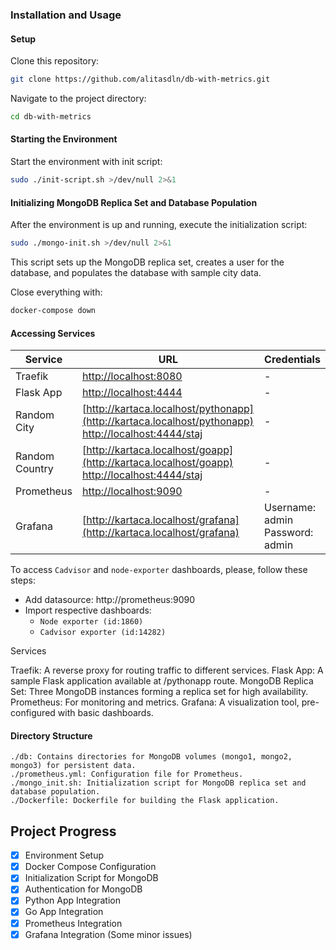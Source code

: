 
### Installation and Usage
#### Setup

Clone this repository:

```bash
git clone https://github.com/alitasdln/db-with-metrics.git
```

Navigate to the project directory:
```bash
cd db-with-metrics
```

#### Starting the Environment

Start the environment with init script:

```bash
sudo ./init-script.sh >/dev/null 2>&1
```


#### Initializing MongoDB Replica Set and Database Population


After the environment is up and running, execute the initialization script:
```bash
sudo ./mongo-init.sh >/dev/null 2>&1
```
This script sets up the MongoDB replica set, creates a user for the database, and populates the database with sample city data.

Close everything with:
```bash
docker-compose down
```

#### Accessing Services

| Service       | URL                                                     | Credentials         |
|---------------|---------------------------------------------------------|---------------------|
| Traefik       | [http://localhost:8080](http://localhost:8080)           | -                   |
| Flask App     | [http://localhost:4444](http://localhost:4444)           | -                   |
| Random City   | [http://kartaca.localhost/pythonapp](http://kartaca.localhost/pythonapp) <br>  [http://localhost:4444/staj](http://localhost:4444/staj)| -         |
| Random Country   | [http://kartaca.localhost/goapp](http://kartaca.localhost/goapp) <br>  [http://localhost:4444/staj](http://localhost:5555/staj)| -         | 
| Prometheus    | [http://localhost:9090](http://localhost:9090)           | -                   |
| Grafana       | [http://kartaca.localhost/grafana](http://kartaca.localhost/grafana) | Username: admin <br> Password: admin |

To access ```Cadvisor``` and ```node-exporter``` dashboards, please, follow these steps:
- Add datasource: http://prometheus:9090
- Import respective dashboards: 
    - ```Node exporter (id:1860)``` 
    - ```Cadvisor exporter (id:14282)``` 

Services

Traefik: A reverse proxy for routing traffic to different services.
Flask App: A sample Flask application available at /pythonapp route.
MongoDB Replica Set: Three MongoDB instances forming a replica set for high availability.
Prometheus: For monitoring and metrics.
Grafana: A visualization tool, pre-configured with basic dashboards.

#### Directory Structure

    ./db: Contains directories for MongoDB volumes (mongo1, mongo2, mongo3) for persistent data.
    ./prometheus.yml: Configuration file for Prometheus.
    ./mongo_init.sh: Initialization script for MongoDB replica set and database population.
    ./Dockerfile: Dockerfile for building the Flask application.

## Project Progress

- [x] Environment Setup
- [x] Docker Compose Configuration
- [x] Initialization Script for MongoDB
- [x] Authentication for MongoDB
- [x] Python App Integration
- [x] Go App Integration
- [x] Prometheus Integration
- [x] Grafana Integration (Some minor issues)